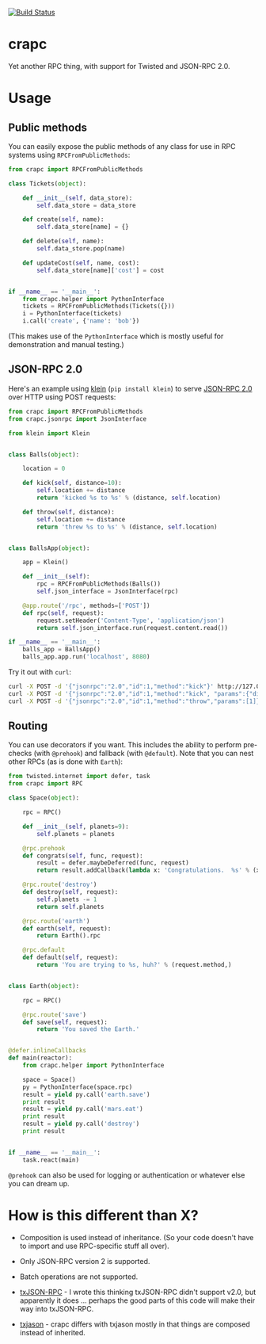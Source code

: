 [![Build Status](https://secure.travis-ci.org/iffy/crapc.png?branch=master)](http://travis-ci.org/iffy/crapc)

# crapc #

Yet another RPC thing, with support for Twisted and JSON-RPC 2.0.


# Usage #

## Public methods ##

You can easily expose the public methods of any class for use in RPC systems
using `RPCFromPublicMethods`:

```python
from crapc import RPCFromPublicMethods

class Tickets(object):

    def __init__(self, data_store):
        self.data_store = data_store

    def create(self, name):
        self.data_store[name] = {}

    def delete(self, name):
        self.data_store.pop(name)

    def updateCost(self, name, cost):
        self.data_store[name]['cost'] = cost


if __name__ == '__main__':
    from crapc.helper import PythonInterface
    tickets = RPCFromPublicMethods(Tickets({}))
    i = PythonInterface(tickets)
    i.call('create', {'name': 'bob'})
```

(This makes use of the `PythonInterface` which is mostly useful for
demonstration and manual testing.)


## JSON-RPC 2.0 ##

Here's an example using [klein](http://github.com/twisted/klein)
(`pip install klein`) to serve
[JSON-RPC 2.0](http://www.jsonrpc.org/specification) over HTTP using
POST requests:

```python
from crapc import RPCFromPublicMethods
from crapc.jsonrpc import JsonInterface

from klein import Klein


class Balls(object):

    location = 0

    def kick(self, distance=10):
        self.location += distance
        return 'kicked %s to %s' % (distance, self.location)

    def throw(self, distance):
        self.location += distance
        return 'threw %s to %s' % (distance, self.location)


class BallsApp(object):

    app = Klein()

    def __init__(self):
        rpc = RPCFromPublicMethods(Balls())
        self.json_interface = JsonInterface(rpc)

    @app.route('/rpc', methods=['POST'])
    def rpc(self, request):
        request.setHeader('Content-Type', 'application/json')
        return self.json_interface.run(request.content.read())

if __name__ == '__main__':
    balls_app = BallsApp()
    balls_app.app.run('localhost', 8080)
```

Try it out with `curl`:

```bash
curl -X POST -d '{"jsonrpc":"2.0","id":1,"method":"kick"}' http://127.0.0.1:8080/rpc
curl -X POST -d '{"jsonrpc":"2.0","id":1,"method":"kick", "params":{"distance":3}}' http://127.0.0.1:8080/rpc
curl -X POST -d '{"jsonrpc":"2.0","id":1,"method":"throw","params":[1]}' http://127.0.0.1:8080/rpc
```


## Routing ##

You can use decorators if you want.  This includes the ability to perform
pre-checks (with `@prehook`) and fallback (with `@default`).  Note that you
can nest other RPCs (as is done with `Earth`):

```python
from twisted.internet import defer, task
from crapc import RPC

class Space(object):

    rpc = RPC()

    def __init__(self, planets=9):
        self.planets = planets

    @rpc.prehook
    def congrats(self, func, request):
        result = defer.maybeDeferred(func, request)
        return result.addCallback(lambda x: 'Congratulations.  %s' % (x,))

    @rpc.route('destroy')
    def destroy(self, request):
        self.planets -= 1
        return self.planets

    @rpc.route('earth')
    def earth(self, request):
        return Earth().rpc

    @rpc.default
    def default(self, request):
        return 'You are trying to %s, huh?' % (request.method,)


class Earth(object):

    rpc = RPC()

    @rpc.route('save')
    def save(self, request):
        return 'You saved the Earth.'


@defer.inlineCallbacks
def main(reactor):
    from crapc.helper import PythonInterface

    space = Space()
    py = PythonInterface(space.rpc)
    result = yield py.call('earth.save')
    print result
    result = yield py.call('mars.eat')
    print result
    result = yield py.call('destroy')
    print result


if __name__ == '__main__':
    task.react(main)

```

`@prehook` can also be used for logging or authentication or whatever else
you can dream up.


# How is this different than X? #

- Composition is used instead of inheritance.  (So your code doesn't have to
  import and use RPC-specific stuff all over).

- Only JSON-RPC version 2 is supported.

- Batch operations are not supported.

- [txJSON-RPC](https://github.com/oubiwann/txjsonrpc) - I wrote this thinking
  txJSON-RPC didn't support v2.0, but apparently it does ... perhaps the good
  parts of this code will make their way into txJSON-RPC.

- [txjason](https://github.com/flowroute/txjason) - crapc differs with txjason
  mostly in that things are composed instead of inherited.


